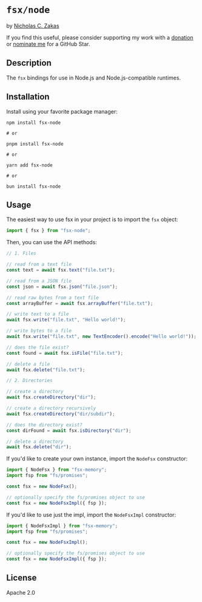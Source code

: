 # `fsx/node`

by [Nicholas C. Zakas](https://humanwhocodes.com)

If you find this useful, please consider supporting my work with a [donation](https://humanwhocodes.com/donate) or [nominate me](https://stars.github.com/nominate/) for a GitHub Star.

## Description

The `fsx` bindings for use in Node.js and Node.js-compatible runtimes.

## Installation

Install using your favorite package manager:

```shell
npm install fsx-node

# or

pnpm install fsx-node

# or

yarn add fsx-node

# or

bun install fsx-node
```

## Usage

The easiest way to use fsx in your project is to import the `fsx` object:

```js
import { fsx } from "fsx-node";
```

Then, you can use the API methods:

```js
// 1. Files

// read from a text file
const text = await fsx.text("file.txt");

// read from a JSON file
const json = await fsx.json("file.json");

// read raw bytes from a text file
const arrayBuffer = await fsx.arrayBuffer("file.txt");

// write text to a file
await fsx.write("file.txt", "Hello world!");

// write bytes to a file
await fsx.write("file.txt", new TextEncoder().encode("Hello world!"));

// does the file exist?
const found = await fsx.isFile("file.txt");

// delete a file
await fsx.delete("file.txt");

// 2. Directories

// create a directory
await fsx.createDirectory("dir");

// create a directory recursively
await fsx.createDirectory("dir/subdir");

// does the directory exist?
const dirFound = await fsx.isDirectory("dir");

// delete a directory
await fsx.delete("dir");
```

If you'd like to create your own instance, import the `NodeFsx` constructor:

```js
import { NodeFsx } from "fsx-memory";
import fsp from "fs/promises";

const fsx = new NodeFsx();

// optionally specify the fs/promises object to use
const fsx = new NodeFsxImpl({ fsp });
```

If you'd like to use just the impl, import the `NodeFsxImpl` constructor:

```js
import { NodeFsxImpl } from "fsx-memory";
import fsp from "fs/promises";

const fsx = new NodeFsxImpl();

// optionally specify the fs/promises object to use
const fsx = new NodeFsxImpl({ fsp });
```

## License

Apache 2.0
